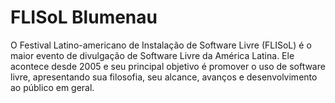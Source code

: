 # FLISoL Blumenau

O Festival Latino-americano de Instalação de Software Livre (FLISoL) é o maior evento de divulgação de Software Livre da América Latina. Ele acontece desde 2005 e seu principal objetivo é promover o uso de software livre, apresentando sua filosofia, seu alcance, avanços e desenvolvimento ao público em geral.
